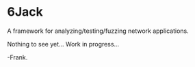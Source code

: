 6Jack
=====

A framework for analyzing/testing/fuzzing network applications.

Nothing to see yet... Work in progress...

-Frank.


